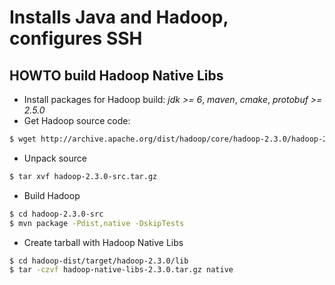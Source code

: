 Installs Java and Hadoop, configures SSH
========================================

HOWTO build Hadoop Native Libs
------------------------------
+ Install packages for Hadoop build: *jdk >= 6*, *maven*, *cmake*, *protobuf >= 2.5.0*
+ Get Hadoop source code:
```sh
$ wget http://archive.apache.org/dist/hadoop/core/hadoop-2.3.0/hadoop-2.3.0-src.tar.gz
```
+ Unpack source
```sh
$ tar xvf hadoop-2.3.0-src.tar.gz
```
+ Build Hadoop
```sh
$ cd hadoop-2.3.0-src
$ mvn package -Pdist,native -DskipTests
```
+ Create tarball with Hadoop Native Libs
```sh
$ cd hadoop-dist/target/hadoop-2.3.0/lib
$ tar -czvf hadoop-native-libs-2.3.0.tar.gz native
```
